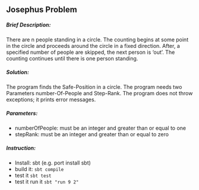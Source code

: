 ## Josephus Problem

##### Brief Description:
There are n people standing in a circle. The counting begins at some point in the circle and proceeds around the circle in a fixed direction. After, a specified number of people are skipped, the next person is ‘out’. The counting continues until there is one person standing.

##### Solution:
The program finds the Safe-Position in a circle. The program needs two Parameters number-Of-People and Step-Rank. The program does not throw exceptions; it prints error messages.

##### Parameters:
  - numberOfPeople: must be an integer and greater than or equal to one
  - stepRank: must be an integer and greater than or equal to zero
 
##### Instruction:
  - Install: sbt (e.g. port install sbt)
  - build it: `sbt compile`
  - test it `sbt test`
  - test it run it `sbt "run 9 2"`
